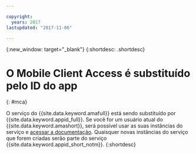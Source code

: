 ```yaml
---

copyright:
  years: 2017
lastupdated: "2017-11-06"

---
```


{:new_window: target="_blank"}
{:shortdesc: .shortdesc}

# O Mobile Client Access é substituído pelo ID do app
{: #mca}

O serviço do {{site.data.keyword.amafull}} está sendo substituído por {{site.data.keyword.appid_full}}. Se você for um usuário atual do
{{site.data.keyword.amashort}}, será possível usar as suas instâncias do serviço e [acessar a
documentação](/docs/services/mobileaccess/index.html). Quaisquer novas instâncias do serviço que forem criadas serão parte do serviço {{site.data.keyword.appid_short_notm}}.
{:shortdesc}
